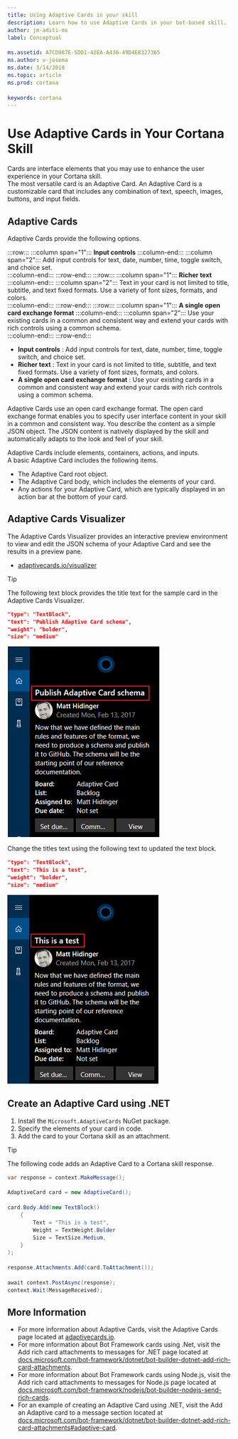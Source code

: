 ```yaml
---
title: Using Adaptive Cards in your skill
description: Learn how to use Adaptive Cards in your bot-based skill.
author: jm-aditi-ms
label: Conceptual

ms.assetid: A7CD987E-5DD1-42EA-A436-49D4E8327365
ms.author: v-josema
ms.date: 3/14/2018
ms.topic: article
ms.prod: cortana

keywords: cortana
---
```


# Use Adaptive Cards in Your Cortana Skill

Cards are interface elements that you may use to enhance the user experience in your Cortana skill.  
The most versatile card is an Adaptive Card. An Adaptive Card is a customizable card that includes any combination of text, speech, images, buttons, and input fields.  

## Adaptive Cards  

Adaptive Cards provide the following options.  

:::row:::
    :::column span="1":::
        **Input controls**
    :::column-end:::
    :::column span="2":::
        Add input controls for text, date, number, time, toggle switch, and choice set.  
    :::column-end:::
:::row-end:::
:::row:::
    :::column span="1":::
        **Richer text**
    :::column-end:::
    :::column span="2":::
        Text in your card is not limited to title, subtitle, and text fixed formats. Use a variety of font sizes, formats, and colors.  
    :::column-end:::
:::row-end:::
:::row:::
    :::column span="1":::
        **A single open card exchange format**
    :::column-end:::
    :::column span="2":::
        Use your existing cards in a common and consistent way and extend your cards with rich controls using a common schema.  
    :::column-end:::
:::row-end:::

*   **Input controls** : Add input controls for text, date, number, time, toggle switch, and choice set.  
*   **Richer text** : Text in your card is not limited to title, subtitle, and text fixed formats. Use a variety of font sizes, formats, and colors.  
*   **A single open card exchange format** : Use your existing cards in a common and consistent way and extend your cards with rich controls using a common schema.  

Adaptive Cards use an open card exchange format. The open card exchange format enables you to specify user interface content in your skill in a common and consistent way. You describe the content as a simple JSON object. The JSON content is natively displayed by the skill and automatically adapts to the look and feel of your skill.  

Adaptive Cards include elements, containers, actions, and inputs.  
A basic Adaptive Card includes the following items.   
*   The Adaptive Card root object.  
*   The Adaptive Card body, which includes the elements of your card.  
*   Any actions for your Adaptive Card, which are typically displayed in an action bar at the bottom of your card.  

## Adaptive Cards Visualizer  

The Adaptive Cards Visualizer provides an interactive preview environment to view and edit the JSON schema of your Adaptive Card and see the results in a preview pane.  

*   [adaptivecards.io/visualizer](https://adaptivecards.io/visualizer)

>[!TIP]
> The following text block provides the title text for the sample card in the Adaptive Cards Visualizer.
> 
> ```json
> "type": "TextBlock",
> "text": "Publish Adaptive Card schema",
> "weight": "bolder",
> "size": "medium"
> ```
> 
> ![Sample Card](../images/AC_Visualizer1.png)  
> 
> Change the titles text using the following text to updated the text block.  
> 
> ```json
> "type": "TextBlock",
> "text": "This is a test",
> "weight": "bolder",
> "size": "medium"
> ```  
>
> ![Revised Card](../images/AC_Visualizer2.png)  

## Create an Adaptive Card using .NET

1.  Install the `Microsoft.AdaptiveCards` NuGet package.
2.  Specify the elements of your card in code.
3.  Add the card to your Cortana skill as an attachment.

>[!TIP]
> The following code adds an Adaptive Card to a Cortana skill response.
>
> ```csharp
> var response = context.MakeMessage();
>
> AdaptiveCard card = new AdaptiveCard();
>
> card.Body.Add(new TextBlock()
>     {
>         Text = "This is a test",
>         Weight = TextWeight.Bolder
>         Size = TextSize.Medium,
>     }
> );
>
> response.Attachments.Add(card.ToAttachment());
>
> await context.PostAsync(response);
> context.Wait(MessageReceived);
> ```  

## More Information  

*   For more information about Adaptive Cards, visit the Adaptive Cards page located at  [adaptivecards.io](https://adaptivecards.io/).  
*   For more information about Bot Framework cards using .Net, visit the Add rich card attachments to messages for .NET page located at [docs.microsoft.com/bot-framework/dotnet/bot-builder-dotnet-add-rich-card-attachments](https://docs.microsoft.com/bot-framework/dotnet/bot-builder-dotnet-add-rich-card-attachments).
*   For more information about Bot Framework cards using Node.js, visit the Add rich card attachments to messages for Node.js page located at [docs.microsoft.com/bot-framework/nodejs/bot-builder-nodejs-send-rich-cards](https://docs.microsoft.com/bot-framework/nodejs/bot-builder-nodejs-send-rich-cards).
*   For an example of creating an Adaptive Card using .NET, visit the Add an Adaptive card to a message section located at [docs.microsoft.com/bot-framework/dotnet/bot-builder-dotnet-add-rich-card-attachments#adaptive-card](https://docs.microsoft.com/bot-framework/dotnet/bot-builder-dotnet-add-rich-card-attachments#adaptive-card).  
